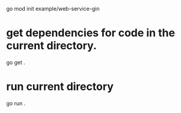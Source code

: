 go mod init example/web-service-gin

# get dependencies for code in the current directory.
go get .

# run current directory
go run .